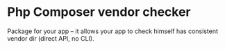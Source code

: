 # Php Composer vendor checker
Package for your app – it allows your app to check himself has consistent vendor dir (direct API, no CLI).


